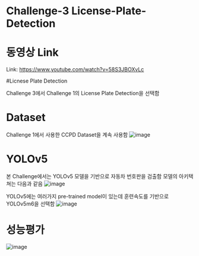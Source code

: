 # Challenge-3 License-Plate-Detection

# 동영상 Link
Link: https://www.youtube.com/watch?v=58S3JBOXvLc

#Licnese Plate Detection

Challenge 3에서 Challenge 1의 License Plate Detection을 선택함 

# Dataset
Challenge 1에서 사용한 CCPD Dataset을 계속 사용함 
![image](https://user-images.githubusercontent.com/71881396/146536550-5835cada-a745-4934-b41c-5d8f164f092a.png)

# YOLOv5
본 Challenge에서는 YOLOv5 모델을 기반으로 자동차 번호판을 검출함 
모델의 아키택쳐는 다음과 같음 
![image](https://user-images.githubusercontent.com/71881396/146536785-8ae95182-1f08-4813-8aca-41d8c3f4c11d.png)

YOLOv5에는 여러가지 pre-trained model이 있는데 훈련속도를 기반으로 YOLOv5m6을 선택함 
![image](https://user-images.githubusercontent.com/71881396/146536869-a6945517-54dc-4ca1-8fe8-c1160fc40c8b.png)

# 성능평가 
![image](https://user-images.githubusercontent.com/71881396/146537048-ad16a90f-e458-4df4-a1fd-77656a617bb6.png)
